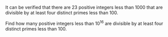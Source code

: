 <p>It can be verified that there are 23 positive integers less than 1000 that are divisible by at least four distinct primes less than 100.</p>

<p>Find how many positive integers less than 10<sup>16</sup> are divisible by at least four distinct primes less than 100.</p>


